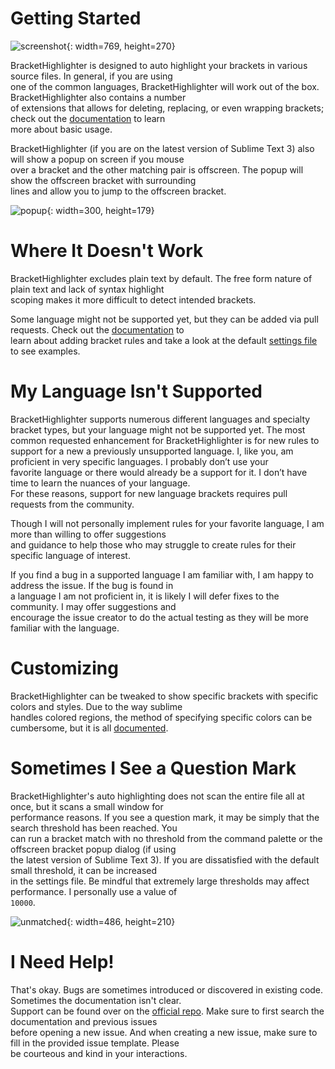 # Getting Started

![screenshot](res://Packages/BracketHighlighter/docs/images/Example1.png){: width=769, height=270}

BracketHighlighter is designed to auto highlight your brackets in various source files.  In general, if you are using  
one of the common languages, BracketHighlighter will work out of the box.  BracketHighlighter also contains a number  
of extensions that allows for deleting, replacing, or even wrapping brackets; check out the [documentation](http://facelessuser.github.io/BracketHighlighter/usage/) to learn  
more about basic usage.

BracketHighlighter (if you are on the latest version of Sublime Text 3) also will show a popup on screen if you mouse  
over a bracket and the other matching pair is offscreen.  The popup will show the offscreen bracket with surrounding  
lines and allow you to jump to the offscreen bracket.

![popup](res://Packages/BracketHighlighter/docs/images/popup1.png){: width=300, height=179}

# Where It Doesn't Work

BracketHighlighter excludes plain text by default. The free form nature of plain text and lack of syntax highlight  
scoping makes it more difficult to detect intended brackets.

Some language might not be supported yet, but they can be added via pull requests.  Check out the [documentation](http://facelessuser.github.io/BracketHighlighter/customize/#configuring-brackets) to  
learn about adding bracket rules and take a look at the default [settings file](sub://Packages/BracketHighlighter/bh_core.sublime-settings) to see examples.

# My Language Isn't Supported

BracketHighlighter supports numerous different languages and specialty bracket types, but your language might not be 
supported yet. The most common requested enhancement for BracketHighlighter is for new rules to support for a new a
previously unsupported language. I, like you, am proficient in very specific languages. I probably don’t use your  
favorite language or there would already be a support for it. I don’t have time to learn the nuances of your language.  
For these reasons, support for new language brackets requires pull requests from the community.

Though I will not personally implement rules for your favorite language, I am more than willing to offer suggestions  
and guidance to help those who may struggle to create rules for their specific language of interest.

If you find a bug in a supported language I am familiar with, I am happy to address the issue.  If the bug is found in  
a language I am not proficient in, it is likely I will defer fixes to the community.  I may offer suggestions and  
encourage the issue creator to do the actual testing as they will be more familiar with the language.

# Customizing

BracketHighlighter can be tweaked to show specific brackets with specific colors and styles. Due to the way sublime  
handles colored regions, the method of specifying specific colors can be cumbersome, but it is all [documented](http://facelessuser.github.io/BracketHighlighter/customize/#configuring-highlight-style).

# Sometimes I See a Question Mark

BracketHighlighter's auto highlighting does not scan the entire file all at once, but it scans a small window for  
performance reasons.  If you see a question mark, it may be simply that the search threshold has been reached.  You  
can run a bracket match with no threshold from the command palette or the offscreen bracket popup dialog (if using  
the latest version of Sublime Text 3).  If you are dissatisfied with the default small threshold, it can be increased  
in the settings file.  Be mindful that extremely large thresholds may affect performance.  I personally use a value of  
`10000`.

![unmatched](res://Packages/BracketHighlighter/docs/images/unmatched_popup.png){: width=486, height=210}

# I Need Help!

That's okay.  Bugs are sometimes introduced or discovered in existing code.  Sometimes the documentation isn't clear.  
Support can be found over on the [official repo](https://github.com/facelessuser/BracketHighlighter/issues).  Make sure to first search the documentation and previous issues  
before opening a new issue.  And when creating a new issue, make sure to fill in the provided issue template.  Please  
be courteous and kind in your interactions.
